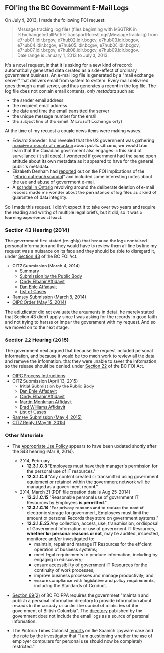 ## FOI'ing the BC Government E-Mail Logs

On July 9, 2013, I made the following FOI request:

> Message tracking log files (files beginning with MSGTRK in 
> %ExchangeInstallPath%TransportRoles\Logs\MessageTracking) from 
> e7hub01.idir.bcgov, e7hub02.idir.bcgov, e7hub03.idir.bcgov, 
> e7hub04.idir.bcgov, e7hub05.idir.bcgov, e7hub06.idir.bcgov, 
> e7hub07.idir.bcgov, e7hub08.idir.bcgov, e7hub09.idir.bcgov.  
> Date range is January 1, 2013 to July 3, 2013.

It's a novel request, in that it is asking for a new kind of record: automatically generated data created as a side-effect of ordinary government business. An e-mail log file is generated by a "mail exchange server" that delivers email from system to system. Every mail delivered goes through a mail server, and thus generates a record in the log file. The log file does not contain email contents, only *metadata* such as:

* the sender email address
* the recipient email address
* the date and time the email transitted the server
* the unique message number for the email
* the subject line of the email (Microsoft Exchange only)

At the time of my request a couple news items were making waves. 

* Edward Snowden had revealed that the US government was gathering [massive amounts of metadata](http://www.theguardian.com/world/2013/sep/30/nsa-americans-metadata-year-documents) about public citizens; we would later learn that the Canadian government also engages in this kind of surveilance (it [still does](https://s3.amazonaws.com/s3.documentcloud.org/documents/711481/freedom-of-information-request-on-canadas-top.pdf)). I wondered if government had the same open attitude about its own metadata as it appeared to have for the general public's metadata.
* Elizabeth Denham had [reported](https://www.oipc.bc.ca/investigation-reports/1559) out on the FOI implications of the "[ethnic outreach scandal](http://www.cbc.ca/news/canada/british-columbia/leaked-documents-reveal-liberals-plan-to-win-ethnic-vote-1.1325543)" and included some interesting notes about the use and abuse of government e-mail. 
* A [scandal in Ontario](http://www.ctvnews.ca/politics/tech-expert-allegedly-linked-to-deleted-emails-had-contract-with-liberals-1.1753735) revolving around the deliberate deletion of e-mail records made me wonder about the persistance of log files as a kind of guarantee of data integrity.

So I made this request. I didn't expect it to take over two years and require the reading and writing of multiple legal briefs, but it did, so it was a learning experience at least.

### Section 43 Hearing (2014)

The government first stated (roughly) that because the logs contained personal information and they would have to review them all line by line my request was a nuisance on its face and they should be able to disregard it, under [Section 43](http://www.bclaws.ca/civix/document/LOC/complete/statreg/--%20F%20--/Freedom%20of%20Information%20and%20Protection%20of%20Privacy%20Act%20[RSBC%201996]%20c.%20165/00_Act/96165_04.xml#section43) of the BC FOI Act.

* CITZ Submission (March 4, 2014)
   - [Summary](http://s3.cleverelephant.ca/oipc/2014_s43_hearing/citz_submission/Summary.docx)
   - [Submission by the Public Body](http://s3.cleverelephant.ca/oipc/2014_s43_hearing/citz_submission/Initials%20Final.pdf)
   - [Cindy Elbahir Affidavit](http://s3.cleverelephant.ca/oipc/2014_s43_hearing/citz_submission/Elbahir%20Aff%20sworn%20Feb%2028-14.pdf)
   - [Dan Ehle Affadavit](http://s3.cleverelephant.ca/oipc/2014_s43_hearing/citz_submission/Ehle%20Aff%20sworn%20Feb%2028-14.pdf)
   - [List of Cases](http://s3.cleverelephant.ca/oipc/2014_s43_hearing/citz_submission/List%20of%20cases.docx)
* [Ramsey Submission (March 8, 2014)](http://s3.cleverelephant.ca/oipc/2014_s43_hearing/F13-54010%20Ramsey%20Response.pdf)
* [OIPC Order (May 15, 2014)](http://s3.cleverelephant.ca/oipc/2014_s43_hearing/OrderF14-13.pdf)

The adjudicator did not evaluate the arguments in detail, he merely stated that Section 43 didn't apply since I was asking for the records in good faith and not trying to harass or impair the government with my request. And so we moved on to the next stage.

### Section 22 Hearing (2015)

The government next argued that because the request included personal information, and because it would be too much work to review all the data and remove the information, that they were unable to sever the information, so the release should be denied, under [Section 22](http://www.bclaws.ca/civix/document/LOC/complete/statreg/--%20F%20--/Freedom%20of%20Information%20and%20Protection%20of%20Privacy%20Act%20[RSBC%201996]%20c.%20165/00_Act/96165_02.xml#section22) of the BC FOI Act.

* [OIPC Process Instructions](http://s3.cleverelephant.ca/oipc/2015_s22_hearing/Instructions%20for%20Written%20Inquiries%20%2815-Jan-15.pdf)
* CITZ Submission (April 13, 2015)
   - [Initial Submission by the Public Body](http://s3.cleverelephant.ca/oipc/2015_s22_hearing/citz_submission/PB%20Initial%20submissions%20Apr%2013-15.pdf)
   - [Dan Ehle Affadavit](http://s3.cleverelephant.ca/oipc/2015_s22_hearing/citz_submission/AFF%20Ehle%20sworn%20Apr%2010-15%20severed.pdf)
   - [Cindy Elbahir Affidavit](http://s3.cleverelephant.ca/oipc/2015_s22_hearing/citz_submission/AFF%20Elbahir%20Sworn%20Apr%2010-15.pdf)
   - [Martin Monkman Affidavit](http://s3.cleverelephant.ca/oipc/2015_s22_hearing/citz_submission/Aff%20Monkman%20severed.pdf)
   - [Brad Williams Affidavit](http://s3.cleverelephant.ca/oipc/2015_s22_hearing/citz_submission/AFF%20Williams%20sworn%20Apr%2010-15.pdf)
   - [List of Cases](http://s3.cleverelephant.ca/oipc/2015_s22_hearing/citz_submission/List%20of%20Orders-Case%20law%20FINAL.docx)
* [Ramsey Submission (May 4, 2015)](http://s3.cleverelephant.ca/oipc/2015_s22_hearing/F14-58135-ramsey-response.pdf)
* [CITZ Reply (May 19, 2015)](http://s3.cleverelephant.ca/oipc/2015_s22_hearing/citz_submission/Reply%20Submissions%20May%2019%202015.pdf)

### Other Materials

* The [Appropriate Use Policy](http://www.cio.gov.bc.ca/local/cio/appropriate_use/policy.pdf) appears to have been updated shortly after the S43 hearing (Mar 8, 2014).

  - 2014, February
     - **12.3.1.C.3** "Employees must have their manager's permission for the personal use of IT resources." 
     - **12.3.1.C.4** "Any content created or transmitted using government equipment or retained within the government network will be managed as a government record."
  - 2014, March 21 (PDF file creation date is Aug 25, 2014)
     - **12.3.1.C.15** "Reasonable personal use of government IT Resources by Employees **is permitted**."
     - **12.3.1.C.16** "For privacy reasons and to reduce the cost of electronic storage for government, Employees must limit the amount of personal Records they store on government systems."
     - **12.3.1.E.25**  Any collection, access, use, transmission, or disposal of Government Information or use of government IT Resources, **whether for personal reasons or not**, may be audited, inspected, monitored and/or investigated to:
         - maintain, repair and manage IT Resources for the efficient operation of business systems;
         - meet legal requirements to produce information, including by engaging in ediscovery;
         - ensure accessibility of government IT Resources for the continuity of work processes;
         - improve business processes and manage productivity; and
         - ensure compliance with legislative and policy requirements, including the Standards of Conduct.

* [Section 69(2)](http://www.bclaws.ca/civix/document/LOC/complete/statreg/--%20F%20--/Freedom%20of%20Information%20and%20Protection%20of%20Privacy%20Act%20%5BRSBC%201996%5D%20c.%20165/00_Act/96165_06.xml) of BC FOIPPA requires the government "maintain and publish a personal information directory to provide information about records in the custody or under the control of ministries of the government of British Columbia". The [directory](http://catalogue.data.gov.bc.ca/dataset/bc-personal-information-directory-pid) published by the government does not include the email logs as a source of personal information.
* The Victoria Times Colonist [reports](http://www.timescolonist.com/news/local/no-wrongdoing-found-in-rollout-of-saanich-spyware-1.1979054) on the Saanich spyware case and the note by the investigator that “I am questioning whether the use of employer computers for personal use should now be completely restricted.”
